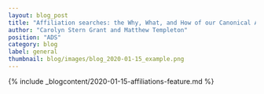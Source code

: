 ```yaml
---
layout: blog_post
title: "Affiliation searches: the Why, What, and How of our Canonical Affiliation Feature"
author: "Carolyn Stern Grant and Matthew Templeton"
position: "ADS"
category: blog
label: general
thumbnail: blog/images/blog_2020-01-15_example.png
---
```


{% include _blogcontent/2020-01-15-affiliations-feature.md %}